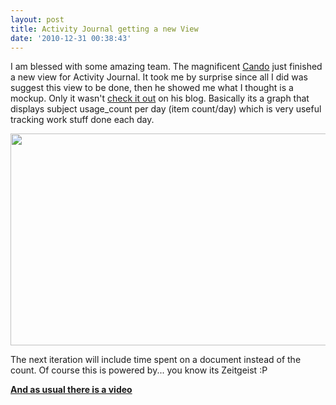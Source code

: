 ```yaml
---
layout: post
title: Activity Journal getting a new View
date: '2010-12-31 00:38:43'
---
```


I am blessed with some amazing team. The magnificent <a href="http://devcando.wordpress.com">Cando</a> just finished a new view for Activity Journal. It took me by surprise since all I did was suggest this view to be done, then he showed me what I thought is a mockup. Only it wasn't <a href="http://devcando.wordpress.com/2010/12/30/gaj-towards-a-new-view/">check it out</a> on his blog.  Basically its a graph that displays subject usage_count per day (item count/day) which is very useful tracking work stuff done each day.

<a href="http://geekyogre.com/content/images/2010/12/Schermata-2.png"><img class="alignnone size-full wp-image-1735" title="Schermata-2" src="http://geekyogre.com/content/images/2010/12/Schermata-2.png" alt="" width="621" height="339" /></a>

The next iteration will include time spent on a document instead of the count. Of course this is powered by... you know its Zeitgeist :P

<a href="http://devcando.wordpress.com/2010/12/30/gaj-towards-a-new-view/"><strong>And as usual there is a video</strong></a>

<a href="http://devcando.wordpress.com/2010/12/30/gaj-towards-a-new-view/"><strong> </strong></a> <a href="http://devcando.wordpress.com/2010/12/30/gaj-towards-a-new-view/"></a> <object classid="clsid:d27cdb6e-ae6d-11cf-96b8-444553540000" width="640" height="385" codebase="http://download.macromedia.com/pub/shockwave/cabs/flash/swflash.cab#version=6,0,40,0"><param name="allowFullScreen" value="true" /><param name="allowscriptaccess" value="always" /><param name="src" value="http://www.youtube.com/v/QNY9rdJXGdU?fs=1&amp;hl=en_US" /><param name="allowfullscreen" value="true" /><embed type="application/x-shockwave-flash" width="640" height="385" src="http://www.youtube.com/v/QNY9rdJXGdU?fs=1&amp;hl=en_US" allowscriptaccess="always" allowfullscreen="true"></embed></object>